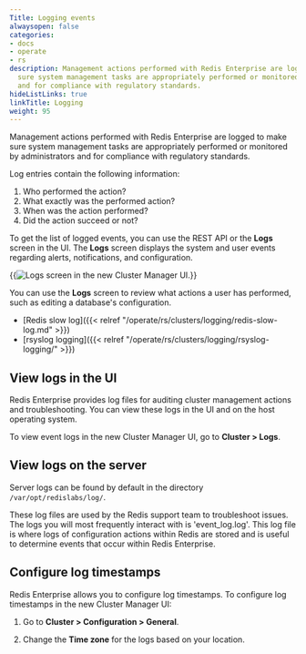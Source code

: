```yaml
---
Title: Logging events
alwaysopen: false
categories:
- docs
- operate
- rs
description: Management actions performed with Redis Enterprise are logged to make
  sure system management tasks are appropriately performed or monitored by administrators
  and for compliance with regulatory standards.
hideListLinks: true
linkTitle: Logging
weight: 95
---
```

Management actions performed with Redis Enterprise are logged to make sure system management tasks are appropriately performed or monitored by administrators and for compliance with regulatory standards.

Log entries contain the
following information:

1. Who performed the action?
1. What exactly was the performed action?
1. When was the action performed?
1. Did the action succeed or not?

To get the list of logged events, you can use the REST API or
the **Logs** screen in the UI. The **Logs** screen displays the system and user
events regarding alerts, notifications, and configuration.

{{<image filename="images/rs/screenshots/cluster/cluster-logs.png" alt="Logs screen in the new Cluster Manager UI.">}}

You can use the **Logs** screen to review what actions a user has performed, such as editing a database's configuration.

- [Redis slow
    log]({{< relref "/operate/rs/clusters/logging/redis-slow-log.md" >}})
- [rsyslog logging]({{< relref "/operate/rs/clusters/logging/rsyslog-logging/" >}})

## View logs in the UI

Redis Enterprise provides log files for auditing cluster management actions and troubleshooting. You can view these logs in the UI and on the host operating system.

To view event logs in the new Cluster Manager UI, go to **Cluster > Logs**.

## View logs on the server

Server logs can be found by default in the directory `/var/opt/redislabs/log/`.

These log files are used by the Redis support team to troubleshoot issues. The logs you will most frequently interact with is 'event_log.log'. This log file is where logs of configuration actions within Redis are stored and is useful to determine events that occur within Redis Enterprise.

## Configure log timestamps

Redis Enterprise allows you to configure log timestamps. To configure log timestamps in the new Cluster Manager UI:

1. Go to **Cluster > Configuration > General**.

1. Change the **Time zone** for the logs based on your location.
